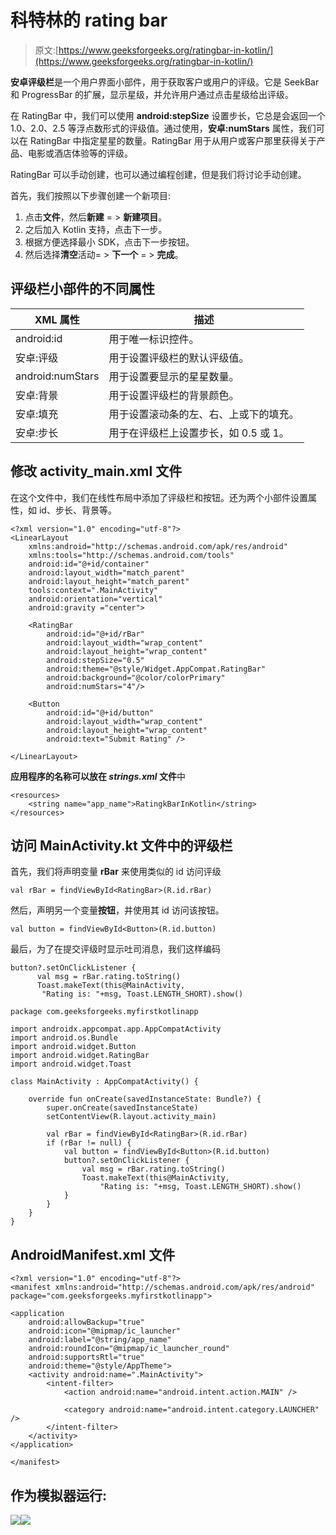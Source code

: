# 科特林的 rating bar

> 原文:[https://www.geeksforgeeks.org/ratingbar-in-kotlin/](https://www.geeksforgeeks.org/ratingbar-in-kotlin/)

**安卓评级栏**是一个用户界面小部件，用于获取客户或用户的评级。它是 SeekBar 和 ProgressBar 的扩展，显示星级，并允许用户通过点击星级给出评级。

在 RatingBar 中，我们可以使用 **android:stepSize** 设置步长，它总是会返回一个 1.0、2.0、2.5 等浮点数形式的评级值。通过使用，**安卓:numStars** 属性，我们可以在 RatingBar 中指定星星的数量。RatingBar 用于从用户或客户那里获得关于产品、电影或酒店体验等的评级。

RatingBar 可以手动创建，也可以通过编程创建，但是我们将讨论手动创建。

首先，我们按照以下步骤创建一个新项目:

1.  点击**文件**，然后**新建** = > **新建项目**。
2.  之后加入 Kotlin 支持，点击下一步。
3.  根据方便选择最小 SDK，点击下一步按钮。
4.  然后选择**清空**活动= > **下一个** = > **完成**。

## 评级栏小部件的不同属性

| XML 属性 | 描述 |
| --- | --- |
| android:id | 用于唯一标识控件。 |
| 安卓:评级 | 用于设置评级栏的默认评级值。 |
| android:numStars | 用于设置要显示的星星数量。 |
| 安卓:背景 | 用于设置评级栏的背景颜色。 |
| 安卓:填充 | 用于设置滚动条的左、右、上或下的填充。 |
| 安卓:步长 | 用于在评级栏上设置步长，如 0.5 或 1。 |

## 修改 activity_main.xml 文件

在这个文件中，我们在线性布局中添加了评级栏和按钮。还为两个小部件设置属性，如 id、步长、背景等。

```
<?xml version="1.0" encoding="utf-8"?>
<LinearLayout
    xmlns:android="http://schemas.android.com/apk/res/android"
    xmlns:tools="http://schemas.android.com/tools"
    android:id="@+id/container"
    android:layout_width="match_parent"
    android:layout_height="match_parent"
    tools:context=".MainActivity"
    android:orientation="vertical"
    android:gravity ="center">

    <RatingBar
        android:id="@+id/rBar"
        android:layout_width="wrap_content"
        android:layout_height="wrap_content"
        android:stepSize="0.5"
        android:theme="@style/Widget.AppCompat.RatingBar"
        android:background="@color/colorPrimary"
        android:numStars="4"/>

    <Button
        android:id="@+id/button"
        android:layout_width="wrap_content"
        android:layout_height="wrap_content"
        android:text="Submit Rating" />

</LinearLayout>
```

**应用程序的名称可以放在 *strings.xml* 文件**中

```
<resources>
    <string name="app_name">RatingkBarInKotlin</string>
</resources>
```

## 访问 MainActivity.kt 文件中的评级栏

首先，我们将声明变量 **rBar** 来使用类似的 id 访问评级

```
val rBar = findViewById<RatingBar>(R.id.rBar)
```

然后，声明另一个变量**按钮**，并使用其 id 访问该按钮。

```
val button = findViewById<Button>(R.id.button)
```

最后，为了在提交评级时显示吐司消息，我们这样编码

```
button?.setOnClickListener {
      val msg = rBar.rating.toString()
      Toast.makeText(this@MainActivity,
       "Rating is: "+msg, Toast.LENGTH_SHORT).show()

```

```
package com.geeksforgeeks.myfirstkotlinapp

import androidx.appcompat.app.AppCompatActivity
import android.os.Bundle
import android.widget.Button
import android.widget.RatingBar
import android.widget.Toast

class MainActivity : AppCompatActivity() {

    override fun onCreate(savedInstanceState: Bundle?) {
        super.onCreate(savedInstanceState)
        setContentView(R.layout.activity_main)

        val rBar = findViewById<RatingBar>(R.id.rBar)
        if (rBar != null) {
            val button = findViewById<Button>(R.id.button)
            button?.setOnClickListener {
                val msg = rBar.rating.toString()
                Toast.makeText(this@MainActivity,
                    "Rating is: "+msg, Toast.LENGTH_SHORT).show()
            }
        }
    }
}
```

## AndroidManifest.xml 文件

```
<?xml version="1.0" encoding="utf-8"?>
<manifest xmlns:android="http://schemas.android.com/apk/res/android"
package="com.geeksforgeeks.myfirstkotlinapp">

<application
    android:allowBackup="true"
    android:icon="@mipmap/ic_launcher"
    android:label="@string/app_name"
    android:roundIcon="@mipmap/ic_launcher_round"
    android:supportsRtl="true"
    android:theme="@style/AppTheme">
    <activity android:name=".MainActivity">
        <intent-filter>
            <action android:name="android.intent.action.MAIN" />

            <category android:name="android.intent.category.LAUNCHER" />
        </intent-filter>
    </activity>
</application>

</manifest>
```

## 作为模拟器运行:

![](img/c2bc01b1db48457ab71bf85d63ac7d01.png)![](img/f7224556668d31594c0e7fbcf90503e6.png)